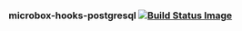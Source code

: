 ### microbox-hooks-postgresql [![Build Status Image](https://github.com/mu-box/microbox-hooks-postgresql/actions/workflows/ci.yaml/badge.svg?branch=main)](https://github.com/mu-box/microbox-hooks-postgresql/actions)
